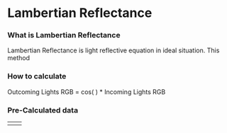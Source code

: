 
# Lambertian Reflectance
### What is Lambertian Reflectance
 Lambertian Reflectance is light reflective equation in ideal situation. This method 
### How to calculate
Outcoming Lights RGB = cos(   ) * Incoming Lights RGB

### Pre-Calculated data

|     |     |
| --- | --- |
|     |     |

